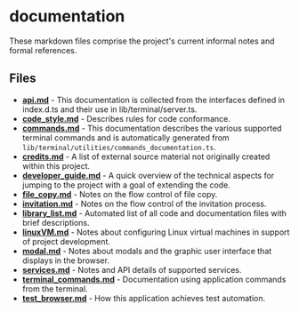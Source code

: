 # documentation
These markdown files comprise the project's current informal notes and formal references.

## Files
<!-- Do not edit below this line.  Contents dynamically populated. -->

* **[api.md](api.md)**                             - This documentation is collected from the interfaces defined in index.d.ts and their use in lib/terminal/server.ts.
* **[code_style.md](code_style.md)**               - Describes rules for code conformance.
* **[commands.md](commands.md)**                   - This documentation describes the various supported terminal commands and is automatically generated from `lib/terminal/utilities/commands_documentation.ts`.
* **[credits.md](credits.md)**                     - A list of external source material not originally created within this project.
* **[developer_guide.md](developer_guide.md)**     - A quick overview of the technical aspects for jumping to the project with a goal of extending the code.
* **[file_copy.md](file_copy.md)**                 - Notes on the flow control of file copy.
* **[invitation.md](invitation.md)**               - Notes on the flow control of the invitation process.
* **[library_list.md](library_list.md)**           - Automated list of all code and documentation files with brief descriptions.
* **[linuxVM.md](linuxVM.md)**                     - Notes about configuring Linux virtual machines in support of project development.
* **[modal.md](modal.md)**                         - Notes about modals and the graphic user interface that displays in the browser.
* **[services.md](services.md)**                   - Notes and API details of supported services.
* **[terminal_commands.md](terminal_commands.md)** - Documentation using application commands from the terminal.
* **[test_browser.md](test_browser.md)**           - How this application achieves test automation.